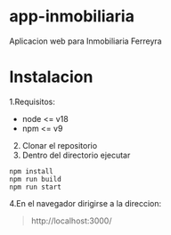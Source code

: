 # app-inmobiliaria
Aplicacion web para Inmobiliaria Ferreyra


# Instalacion
1.Requisitos:
* node <= v18
* npm <= v9
2. Clonar el repositorio
3. Dentro del directorio ejecutar 
  ```
  npm install
  npm run build
  npm run start
  ```
4.En el navegador dirigirse a la direccion:

>http://localhost:3000/
